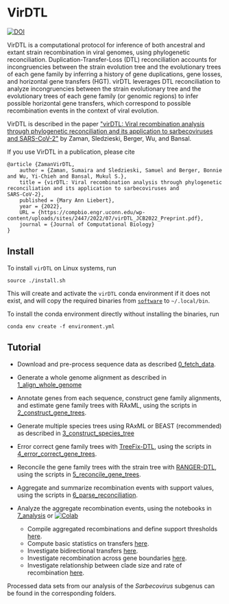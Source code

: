 # VirDTL
[![DOI](https://zenodo.org/badge/DOI/10.5281/zenodo.5247195.svg)](https://doi.org/10.5281/zenodo.5247195)


VirDTL is a computational protocol for inference of both ancestral and extant
strain recombination in viral genomes, using phylogenetic reconciliation.
Duplication-Transfer-Loss (DTL) reconciliation accounts for incongruencies
between the strain evolution tree and the evolutionary trees of each gene
family by inferring a history of gene duplications, gene losses, and
horizontal gene transfers (HGT). virDTL leverages DTL reconciliation to analyze incongruencies between the strain evolutionary tree and the evolutionary trees of each gene family (or genomic regions) to infer possible horizontal gene transfers, which correspond to possible recombination events in the context of viral evolution.


VirDTL is described in the paper ["virDTL: Viral recombination analysis through phylogenetic
reconciliation and its application to sarbecoviruses and
SARS-CoV-2"](https://compbio.engr.uconn.edu/wp-content/uploads/sites/2447/2022/07/virDTL_JCB2022_Preprint.pdf) by Zaman, Sledzieski, Berger, Wu, and Bansal.

If you use VirDTL in a publication, please cite

```
@article {ZamanVirDTL,
	author = {Zaman, Sumaira and Sledzieski, Samuel and Berger, Bonnie and Wu, Yi-Chieh and Bansal, Mukul S.},
	title = {virDTL: Viral recombination analysis through phylogenetic
reconciliation and its application to sarbecoviruses and
SARS-CoV-2},
	published = {Mary Ann Liebert},
	year = {2022},
	URL = {https://compbio.engr.uconn.edu/wp-content/uploads/sites/2447/2022/07/virDTL_JCB2022_Preprint.pdf},
	journal = {Journal of Computational Biology}
}
```

## Install
To install `virDTL` on Linux systems, run
```
source ./install.sh
```
This will create and activate the `virDTL` conda environment if it does not
exist, and will copy the required binaries from 
[`software`](https://github.com/suz11001/virDTL/tree/main/software)
to `~/.local/bin`.

To install the conda environment directly without installing the binaries, run
```
conda env create -f environment.yml
```

## Tutorial

- Download and pre-process sequence data as described [0_fetch_data](https://github.com/suz11001/virDTL/tree/main/0_fetch_data).  
- Generate a whole genome alignment as described in [1_align_whole_genome](https://github.com/suz11001/virDTL/tree/main/1_align_whole_genome)
- Annotate genes from each sequence, construct gene family alignments, and
estimate gene family trees with RAxML, using the scripts in [2_construct_gene_trees](https://github.com/suz11001/virDTL/tree/main/2_construct_gene_trees).  
- Generate multiple species trees using RAxML or BEAST (recommended) as described in [3_construct_species_tree](https://github.com/suz11001/virDTL/tree/main/3_construct_species_tree)
- Error correct gene family trees with [TreeFix-DTL](http://compbio.mit.edu/treefix/tutorial.html),
using the scripts in [4_error_correct_gene_trees](https://github.com/suz11001/virDTL/tree/main/4_error_correct_gene_trees).
- Reconcile the gene family trees with the strain tree with 
[RANGER-DTL](https://compbio.engr.uconn.edu/software/ranger-dtl/), using the 
scripts in 
[5_reconcile_gene_trees](https://github.com/suz11001/virDTL/tree/main/5_reconcile_gene_trees).
- Aggregate and summarize recombination events with support values, using the
scripts in 
[6_parse_reconciliation](https://github.com/suz11001/virDTL/tree/main/6_parse_reconciliation).
- Analyze the aggregate recombination events, using the notebooks in
[7_analysis](https://github.com/suz11001/virDTL/tree/main/7_analysis) or [![Colab](https://colab.research.google.com/assets/colab-badge.svg)](https://colab.research.google.com/drive/1W0zNutKE4sSduYw5hlYm7pgUCD-VSUBo?usp=sharing)

  - Compile aggregated recombinations and define support thresholds [here](https://github.com/suz11001/virDTL/blob/main/7_analysis/00_Clean_Aggregate_Recombinations.ipynb).
  - Compute basic statistics on transfers [here](https://github.com/suz11001/virDTL/blob/main/7_analysis/01_Basic_Statistics.ipynb).
  - Investigate bidirectional transfers [here](https://github.com/suz11001/virDTL/blob/main/7_analysis/02_Bidirectional_Transfers.ipynb).
  - Investigate recombination across gene boundaries [here](https://github.com/suz11001/virDTL/blob/main/7_analysis/03_Grouped_Transfers.ipynb).
  - Investigate relationship between clade size and rate of recombination [here](https://github.com/suz11001/virDTL/blob/main/7_analysis/04_Recombination_by_Clade_Size.ipynb).

Processed data sets from our analysis of the _Sarbecovirus_ subgenus can be
found in the corresponding folders.
